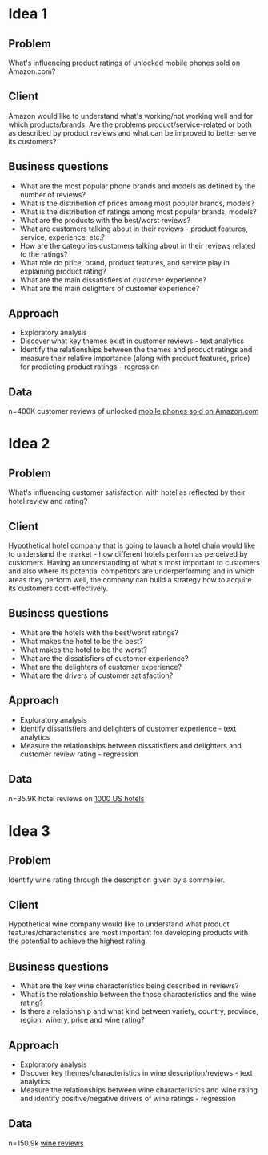 # Idea 1

## Problem
What's influencing product ratings of unlocked mobile phones sold on Amazon.com?
	
## Client
Amazon would like to understand what's working/not working well and for which products/brands. Are the problems product/service-related or both as described by product reviews and what can be improved to better serve its customers? 
	
## Business questions
* What are the most popular phone brands and models as defined by the number of reviews?
* What is the distribution of prices among most popular brands, models?
* What is the distribution of ratings among most popular brands, models?
* What are the products with the best/worst reviews?
* What are customers talking about in their reviews - product features, service, experience, etc.?
* How are the categories customers talking about in their reviews related to the ratings?
* What role do price, brand, product features, and service play in explaining product rating?
* What are the main dissatisfiers of customer experience?
* What are the main delighters of customer experience? 
	
## Approach 
* Exploratory analysis
* Discover what key themes exist in customer reviews - text analytics
* Identify the relationships between the themes and product ratings and measure their relative importance (along with product features, price) for predicting product ratings - regression
	
## Data
n=400K customer reviews of unlocked [mobile phones sold on Amazon.com](https://www.kaggle.com/PromptCloudHQ/amazon-reviews-unlocked-mobile-phones/data)
		
# Idea 2 
	
## Problem
What's influencing customer satisfaction with hotel as reflected by their hotel review and rating?
	
## Client
Hypothetical hotel company that is going to launch a hotel chain would like to understand the market - how different hotels perform as perceived by customers. Having an understanding of what's most important to customers and also where its potential competitors are underperforming and in which areas they perform well, the company can build a strategy how to acquire its customers cost-effectively. 
	
## Business questions
* What are the hotels with the best/worst ratings?
* What makes the hotel to be the best?
* What makes the hotel to be the worst?
* What are the dissatisfiers of customer experience?
* What are the delighters of customer experience?
* What are the drivers of customer satisfaction?

## Approach
* Exploratory analysis 
* Identify dissatisfiers and delighters of customer experience - text analytics
* Measure the relationships between dissatisfiers and delighters and customer review rating - regression
	
## Data
n=35.9K hotel reviews on [1000 US hotels](https://www.kaggle.com/datafiniti/hotel-reviews/data)
		
# Idea 3

## Problem
Identify wine rating through the description given by a sommelier.
	
## Client
Hypothetical wine company would like to understand what product features/characteristics are most important for developing products with the potential to achieve the highest rating.  
	
## Business questions
* What are the key wine characteristics being described in reviews?
* What is the relationship between the those characteristics and the wine rating?
* Is there a relationship and what kind between variety, country, province, region, winery, price and wine rating?
	
## Approach
* Exploratory analysis
* Discover key themes/characteristics in wine description/reviews - text analytics
* Measure the relationships between wine characteristics and wine rating and identify positive/negative drivers of wine ratings - regression
	
## Data
n=150.9k [wine reviews](https://www.kaggle.com/zynicide/wine-reviews)
	
